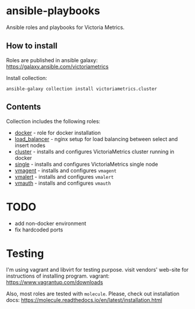 # ansible-playbooks

Ansible roles and playbooks for Victoria Metrics.

## How to install

Roles are published in ansible galaxy: https://galaxy.ansible.com/victoriametrics

Install collection:

```shell
ansible-galaxy collection install victoriametrics.cluster
```

## Contents

Collection includes the following roles:

- [docker](./roles/docker) - role for docker installation
- [load_balancer](./roles/load_balancer) - nginx setup for load balancing between select and insert nodes
- [cluster](./roles/cluster) - installs and configures VictoriaMetrics cluster running in docker
- [single](./roles/single) - installs and configures VictoriaMetrics single node
- [vmagent](./roles/vmagent) - installs and configures `vmagent`
- [vmalert](./roles/vmalert) - installs and configures `vmalert`
- [vmauth](./roles/vmauth) - installs and configures `vmauth`

# TODO
- add non-docker environment
- fix hardcoded ports

# Testing

I'm using vagrant and libvirt for testing purpose. visit vendors' web-site for instructions of installing program.
vagrant: https://www.vagrantup.com/downloads

Also, most roles are tested with `molecule`. Please, check out installation docs: https://molecule.readthedocs.io/en/latest/installation.html